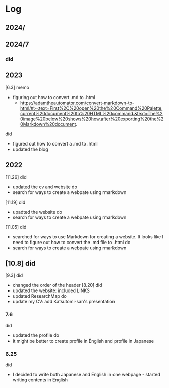 # Log
## 2024/
## 2024/7
### did


## 2023
[6.3]
memo
- figuring out how to convert .md to .html
  - https://adamtheautomator.com/convert-markdown-to-html/#:~:text=First%2C%20open%20the%20Command%20Palette,current%20document%20to%20HTML%20command.&text=The%20image%20below%20shows%20how,after%20exporting%20the%20Markdown%20document.

did
- figured out how to convert a .md to .html
- updated the blog
## 2022
[11.26]
did
- updated the cv and website
do
- search for ways to create a webpate using rmarkdown

[11.19]
did
- upadted the website
do
- search for ways to create a webpate using rmarkdown

[11.05]
did
- searched for ways to use Markdown for creating a website. It looks like I need to figure out how to convert the .md file to .html
do
- search for ways to create a webpate using rmarkdown

[10.8]
did
- 
[9.3]
did
- changed the order of the header
[8.20]
did
- updated the website: included LINKS
- updated ResearchMap
do
- update my CV: add Katsutomi-san's presentation
### 7.6
did
- updated the profile
do
- it might be better to create profile in English and profile in Japanese
### 6.25
did 
- I decided to write both Japanese and English in one webpage - started writing contents in English
